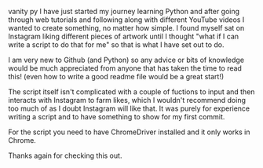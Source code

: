 vanity py
I have just started my journey learning Python and after going through web tutorials and following along with different YouTube videos I wanted to create something, no matter how simple. I found myself sat on Instagram liking different pieces of artwork until I thought "what if I can write a script to do that for me" so that is what I have set out to do.

I am very new to Github (and Python) so any advice or bits of knowledge would be much appreciated from anyone that has taken the time to read this! (even how to write a good readme file would be a great start!)

The script itself isn't complicated with a couple of fuctions to input and then interacts with Instagram to farm likes, which I wouldn't recommend doing too much of as I doubt Instagram will like that. It was purely for experience writing a script and to have something to show for my first commit.

For the script you need to have ChromeDriver installed and it only works in Chrome.

Thanks again for checking this out.
